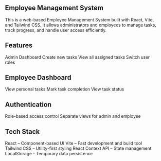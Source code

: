 ## Employee Management System

This is a web-based Employee Management System built with React, Vite, and Tailwind CSS. It allows administrators and employees to manage tasks, track progress, and handle user access efficiently.

## Features

Admin Dashboard
Create new tasks
View all assigned tasks
Switch user roles

## Employee Dashboard

View personal tasks
Mark task completion
View task status

## Authentication

Role-based access control
Separate views for admin and employee

## Tech Stack

React – Component-based UI
Vite – Fast development and build tool
Tailwind CSS – Utility-first styling
React Context API – State management
LocalStorage – Temporary data persistence

